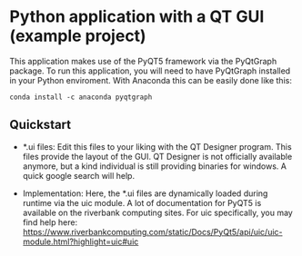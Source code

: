 # Python application with a QT GUI (example project)

This application makes use of the PyQT5 framework via the PyQtGraph package. To run this application, you will need to have PyQtGraph installed in your Python enviroment. 
With Anaconda this can be easily done like this:

```
conda install -c anaconda pyqtgraph
```

## Quickstart
- *.ui files: Edit this files to your liking with the QT Designer program. This files provide the layout of the GUI. QT Designer is not officially available anymore, 
but a kind individual is still providing binaries for windows. A quick google search will help. 

- Implementation: Here, the *.ui files are dynamically loaded during runtime via the uic module. A lot of documentation for PyQT5 
is available on the riverbank computing sites. For uic specifically, you may find help here: https://www.riverbankcomputing.com/static/Docs/PyQt5/api/uic/uic-module.html?highlight=uic#uic
